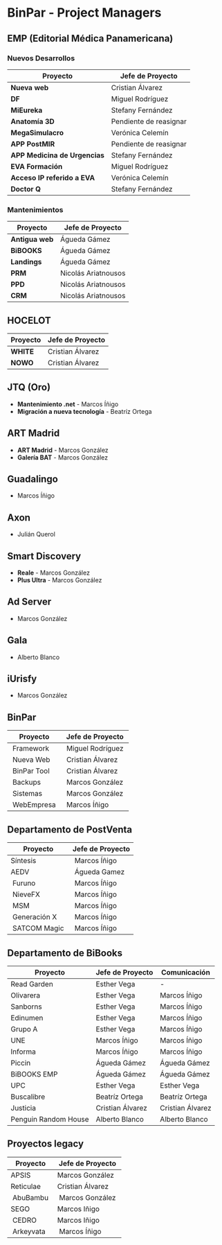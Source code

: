 # BinPar - Project Managers

## EMP (Editorial Médica Panamericana)

### Nuevos Desarrollos

| Proyecto        | Jefe de Proyecto           | 
| ------------- |-------------|
| **Nueva web** | Cristian Álvarez |
| **DF** | Miguel Rodríguez |
| **MiEureka** | Stefany Fernández |
| **Anatomía 3D** | Pendiente de reasignar |
| **MegaSimulacro** | Verónica Celemín |
| **APP PostMIR** | Pendiente de reasignar |
| **APP Medicina de Urgencias** | Stefany Fernández |
| **EVA Formación** |  Miguel Rodríguez |
| **Acceso IP referido a EVA** | Verónica Celemín |
| **Doctor Q** | Stefany Fernández |

### Mantenimientos

| Proyecto        | Jefe de Proyecto           | 
| ------------- |-------------|
| **Antigua web** | Águeda Gámez |
| **BiBOOKS** | Águeda Gámez |
| **Landings** | Águeda Gámez |
| **PRM** | Nicolás Ariatnousos |
| **PPD** | Nicolás Ariatnousos |
| **CRM** | Nicolás Ariatnousos |

## HOCELOT

| Proyecto        | Jefe de Proyecto           | 
| ------------- |-------------|
| **WHITE** | Cristian Álvarez |
| **NOWO** | Cristian Álvarez |

## JTQ (Oro)
 - **Mantenimiento .net** - Marcos Íñigo
 - **Migración a nueva tecnología** - Beatríz Ortega 

## ART Madrid
 - **ART Madrid** - Marcos González
 - **Galería BAT** - Marcos González
 
## Guadalingo
 - Marcos Íñigo

## Axon
 - Julián Querol

## Smart Discovery
 - **Reale** - Marcos González
 - **Plus Ultra** - Marcos González

## Ad Server
 - Marcos González

## Gala
 - Alberto Blanco
  
## iUrisfy
 - Marcos González

## BinPar

| Proyecto        | Jefe de Proyecto |
| ------------- |-------------|
| Framework | Miguel Rodríguez |
| Nueva Web | Cristian Álvarez |
| BinPar Tool | Cristian Álvarez |
| Backups | Marcos González |
| Sistemas | Marcos González |
| WebEmpresa | Marcos Íñigo |
 
## Departamento de PostVenta

| Proyecto        | Jefe de Proyecto |
| ------------- |-------------|
| Síntesis | Marcos Íñigo |
| AEDV | Águeda Gamez |
| Furuno | Marcos Íñigo |
| NieveFX | Marcos Íñigo |
| MSM | Marcos Íñigo | 
| Generación X | Marcos Íñigo |
| SATCOM Magic | Marcos Íñigo |

## Departamento de BiBooks

| Proyecto        | Jefe de Proyecto           | Comunicación  |
| ------------- |-------------| -----|
| Read Garden | Esther Vega | - |
| Olivarera | Esther Vega | Marcos Íñigo |
| Sanborns | Esther Vega | Marcos Íñigo |
| Edinumen | Esther Vega | Marcos Íñigo |
| Grupo A | Esther Vega | Marcos Íñigo |
| UNE | Marcos Íñigo | Marcos Íñigo |
| Informa | Marcos Íñigo | Marcos Íñigo |
| Piccin | Águeda Gámez | Águeda Gámez |
| BiBOOKS EMP | Águeda Gámez | Águeda Gámez |
| UPC | Esther Vega | Esther Vega |
| Buscalibre | Beatríz Ortega | Beatríz Ortega |
| Justicia | Cristian Álvarez | Cristian Álvarez |
| Penguin Random House | Alberto Blanco | Alberto Blanco |


## Proyectos legacy

| Proyecto        | Jefe de Proyecto |
| ------------- |-------------|
| APSIS | Marcos González |
| Reticulae | Cristian Álvarez |
| AbuBambu | Marcos González |
| SEGO | Marcos Iñigo |
| CEDRO | Marcos Iñigo |
| Arkeyvata | Marcos Íñigo | 

